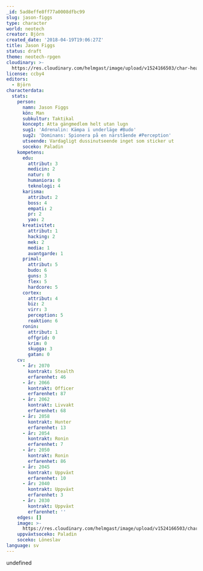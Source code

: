 ```yaml
---
_id: 5ad8effe8ff77a0008dfbc99
slug: jason-figgs
type: character
world: neotech
creator: Björn
created_date: '2018-04-19T19:06:27Z'
title: Jason Figgs
status: draft
theme: neotech-rpgen
cloudinary: >-
  https://res.cloudinary.com/helmgast/image/upload/v1524166503/char-head_o5fzgg.jpg
license: ccby4
editors:
  - Björn
characterdata:
  stats:
    person:
      namn: Jason Figgs
      kön: Man
      subkultur: Taktikal
      koncept: Atta gängmedlem helt utan lugn
      sug1: 'Adrenalin: Kämpa i underläge #Budo'
      sug2: 'Dominans: Spionera på en närstående #Perception'
      utseende: Vardagligt dussinutseende inget som sticker ut
      soceko: Paladin
    kompetens:
      edu:
        attribut: 3
        medicin: 2
        natur: 0
        humaniora: 0
        teknologi: 4
      karisma:
        attribut: 2
        boss: 4
        empati: 2
        pr: 2
        yao: 2
      kreativitet:
        attribut: 1
        hacking: 2
        mek: 2
        media: 1
        avantgarde: 1
      primal:
        attribut: 5
        budo: 6
        guns: 3
        flex: 5
        hardcore: 5
      cortex:
        attribut: 4
        biz: 2
        virr: 3
        perception: 5
        reaktion: 6
      ronin:
        attribut: 1
        offgrid: 0
        krim: 0
        skugga: 3
        gatan: 0
    cv:
      - år: 2070
        kontrakt: Stealth
        erfarenhet: 46
      - år: 2066
        kontrakt: Officer
        erfarenhet: 87
      - år: 2062
        kontrakt: Livvakt
        erfarenhet: 68
      - år: 2058
        kontrakt: Hunter
        erfarenhet: 13
      - år: 2054
        kontrakt: Ronin
        erfarenhet: 7
      - år: 2050
        kontrakt: Ronin
        erfarenhet: 86
      - år: 2045
        kontrakt: Uppväxt
        erfarenhet: 10
      - år: 2040
        kontrakt: Uppväxt
        erfarenhet: 3
      - år: 2030
        kontrakt: Uppväxt
        erfarenhet: ''
    edges: []
    image: >-
      https://res.cloudinary.com/helmgast/image/upload/v1524166503/char-head_o5fzgg.jpg
    uppväxtsoceko: Paladin
    soceko: Löneslav
language: sv
---
```

undefined
